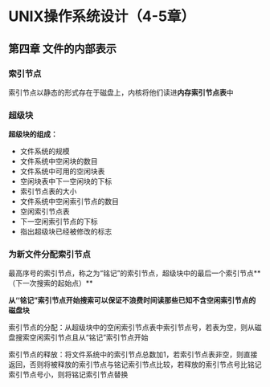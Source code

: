 # UNIX操作系统设计（4-5章）

## 第四章    文件的内部表示

### 索引节点

索引节点以静态的形式存在于磁盘上，内核将他们读进**内存索引节点表**中

### **超级块**

**超级块的组成：**

- 文件系统的规模
- 文件系统中空闲块的数目
- 文件系统中可用的空闲块表
- 空闲块表中下一空闲块的下标
- 索引节点表的大小
- 文件系统中空闲索引节点的数目
- 空闲索引节点表
- 下一空闲索引节点的下标
- 指出超级块已经被修改的标志

### 为新文件分配索引节点

最高序号的索引节点，称之为“铭记”的索引节点，超级块中的最后一个索引节点**（下一次搜索的起始点）**

**从‘‘铭记”索引节点开始搜索可以保证不浪费时间读那些已知不含空闲索引节点的磁盘块**

索引节点的分配：从超级块中的空闲索引节点表中索引节点号，若表为空，则从磁盘搜索空闲索引节点且从“铭记”索引节点开始

索引节点的释放：将文件系统中的索引节点总数加1，若索引节点表非空，则直接返回，否则将被释放的索引节点与铭记索引节点比较，若释放的索引节点号比铭记索引节点号小，则将铭记索引节点替换
